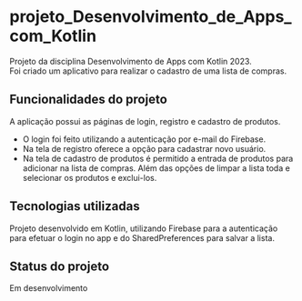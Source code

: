 # projeto_Desenvolvimento_de_Apps_com_Kotlin

Projeto da disciplina Desenvolvimento de Apps com Kotlin 2023.<br> 
Foi criado um aplicativo para realizar o cadastro de uma lista de compras.

## Funcionalidades do projeto
A aplicação possui as páginas de login, registro e cadastro de produtos. <br>
- O login foi feito utilizando a autenticação por e-mail do Firebase. <br>
- Na tela de registro oferece a opção para cadastrar novo usuário. <br>
- Na tela de cadastro de produtos é permitido a entrada de produtos para adicionar na lista de compras. Além das opções de limpar a lista toda e selecionar os produtos e exclui-los. <br>

## Tecnologias utilizadas
Projeto desenvolvido em Kotlin, utilizando Firebase para a autenticação para efetuar o login no app e do SharedPreferences para salvar a lista.

## Status do projeto
Em desenvolvimento